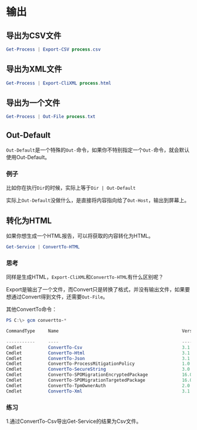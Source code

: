 
# 输出

## 导出为CSV文件

```powershell
Get-Process | Export-CSV process.csv
```

## 导出为XML文件

```powershell
Get-Process | Export-CliXML process.html
```

## 导出为一个文件

```powershell
Get-Process | Out-File process.txt
```

## Out-Default

`Out-Default`是一个特殊的`Out-`命令，如果你不特别指定一个`Out-`命令，就会默认使用Out-Default。

### 例子

比如你在执行`Dir`的时候，实际上等于`Dir | Out-Default`

实际上`Out-Default`没做什么，是直接将内容指向给了`Out-Host`，输出到屏幕上。

## 转化为HTML

如果你想生成一个HTML报告，可以将获取的内容转化为HTML。

```powershell
Get-Service | ConvertTo-HTML
```

### 思考

同样是生成HTML，`Export-CliXML`和`ConvertTo-HTML`有什么区别呢？

Export是输出了一个文件，而Convert只是转换了格式，并没有输出文件，如果要想通过Convert得到文件，还需要`Out-File`。

其他ConvertTo命令：

```powershell
PS C:\> gcm convertto-*

CommandType     Name                                               Version    Sourc
                                                                              e
-----------     ----                                               -------    -----
Cmdlet          ConvertTo-Csv                                      3.1.0.0    Mi...
Cmdlet          ConvertTo-Html                                     3.1.0.0    Mi...
Cmdlet          ConvertTo-Json                                     3.1.0.0    Mi...
Cmdlet          ConvertTo-ProcessMitigationPolicy                  1.0.11     Pr...
Cmdlet          ConvertTo-SecureString                             3.0.0.0    Mi...
Cmdlet          ConvertTo-SPOMigrationEncryptedPackage             16.0.86... Mi...
Cmdlet          ConvertTo-SPOMigrationTargetedPackage              16.0.86... Mi...
Cmdlet          ConvertTo-TpmOwnerAuth                             2.0.0.0    Tr...
Cmdlet          ConvertTo-Xml                                      3.1.0.0    Mi...
```

### 练习

1.通过ConvertTo-Csv导出Get-Service的结果为Csv文件。
